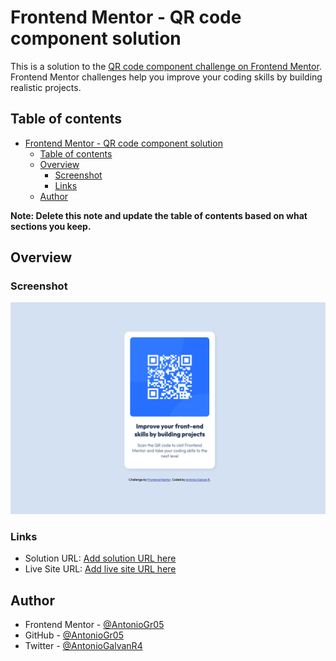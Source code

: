 # Frontend Mentor - QR code component solution

This is a solution to the [QR code component challenge on Frontend Mentor](https://www.frontendmentor.io/challenges/qr-code-component-iux_sIO_H). Frontend Mentor challenges help you improve your coding skills by building realistic projects. 

## Table of contents

- [Frontend Mentor - QR code component solution](#frontend-mentor---qr-code-component-solution)
  - [Table of contents](#table-of-contents)
  - [Overview](#overview)
    - [Screenshot](#screenshot)
    - [Links](#links)
  - [Author](#author)

**Note: Delete this note and update the table of contents based on what sections you keep.**

## Overview

### Screenshot

![](./images/Mi%20qr.png)


### Links

- Solution URL: [Add solution URL here](https://your-solution-url.com)
- Live Site URL: [Add live site URL here](https://your-live-site-url.com)



## Author

- Frontend Mentor - [@AntonioGr05](https://www.frontendmentor.io/profile/AntonioGr05)
- GitHub - [@AntonioGr05](https://github.com/AntonioGr05)
- Twitter - [@AntonioGalvanR4](https://twitter.com/AntonioGalvanR4)

